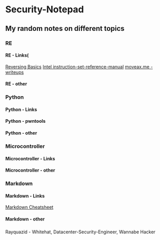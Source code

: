 # Security-Notepad
## My random notes on different topics
### **RE**
#### RE - Links(
[Reversing Basics](https://medium.com/bugbountywriteup/bolo-reverse-engineering-part-1-basic-programming-concepts-f88b233c63b7)
[Intel instruction-set-reference-manual](https://www.intel.com/content/dam/www/public/us/en/documents/manuals/64-ia-32-architectures-software-developer-instruction-set-reference-manual-325383.pdf)
[moveax.me - writeups](https://moveax.me/)
#### RE - other
### **Python**
#### Python - Links
#### Python - pwntools
#### Python - other
### **Microcontroller**
#### Microcontroller - Links
#### Microcontroller - other
### **Markdown**
#### Markdown - Links
[Markdown Cheatsheet](https://github.com/adam-p/markdown-here/wiki/Markdown-Cheatsheet)
#### Markdown - other
###
#### 
#### 
Rayquazid - Whitehat, Datacenter-Security-Engineer, Wannabe Hacker
